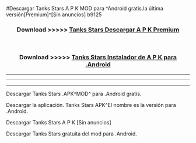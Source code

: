 #Descargar Tanks Stars  A P K MOD para ^Android gratis.la última versión[Premium]^[Sin anuncios] b9125



<div align="center">
<h3>Download >>>>> <a href="https://es-web.web.app/?es= ${title}">Tanks Stars  Descargar A P K Premium</a></h3><br>

<h3>Download >>>>> <a href="https://es-web.web.app/?es= ${title}">Tanks Stars  Instalador de A P K para .Android</a></h3>
</div>


----------------------------------------------------------

----------------------------------------------------------

----------------------------------------------------------

Descargar Tanks Stars  .APK^MOD^ para .Android gratis.

Descargar la aplicación. Tanks Stars  APK^El nombre es la versión para .Android.

Descargar Tanks Stars  A P K [Sin anuncios]

Descargar Tanks Stars  gratuita del mod para .Android.